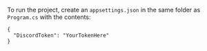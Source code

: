 To run the project, create an ```appsettings.json``` in the same folder as ```Program.cs``` with the contents:
```
{
  "DiscordToken": "YourTokenHere"
}
```
